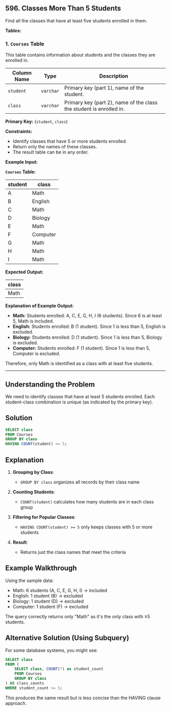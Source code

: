 ## 596. Classes More Than 5 Students

Find all the classes that have at least five students enrolled in them.

**Tables:**

### 1. `Courses` Table

This table contains information about students and the classes they are enrolled in.

| Column Name | Type    | Description                                                                 |
| ----------- | -------- | --------------------------------------------------------------------------- |
| `student`     | `varchar` | Primary key (part 1), name of the student.                                  |
| `class`       | `varchar` | Primary key (part 2), name of the class the student is enrolled in.        |

**Primary Key:** (`student`, `class`)

**Constraints:**

*   Identify classes that have 5 or more students enrolled.
*   Return only the names of these classes.
*   The result table can be in any order.

**Example Input:**

**`Courses` Table:**

| student | class    |
| ------- | -------- |
| A       | Math     |
| B       | English  |
| C       | Math     |
| D       | Biology  |
| E       | Math     |
| F       | Computer |
| G       | Math     |
| H       | Math     |
| I       | Math     |

**Expected Output:**

| class   |
| -------- |
| Math    |

**Explanation of Example Output:**

*   **Math:** Students enrolled: A, C, E, G, H, I (6 students). Since 6 is at least 5, Math is included.
*   **English:** Students enrolled: B (1 student). Since 1 is less than 5, English is excluded.
*   **Biology:** Students enrolled: D (1 student). Since 1 is less than 5, Biology is excluded.
*   **Computer:** Students enrolled: F (1 student). Since 1 is less than 5, Computer is excluded.

Therefore, only Math is identified as a class with at least five students.

----

## Understanding the Problem

We need to identify classes that have at least 5 students enrolled. Each student-class combination is unique (as indicated by the primary key).

## Solution

```sql
SELECT class
FROM Courses
GROUP BY class
HAVING COUNT(student) >= 5;
```

## Explanation

1. **Grouping by Class**:
   - `GROUP BY class` organizes all records by their class name

2. **Counting Students**:
   - `COUNT(student)` calculates how many students are in each class group

3. **Filtering for Popular Classes**:
   - `HAVING COUNT(student) >= 5` only keeps classes with 5 or more students

4. **Result**:
   - Returns just the class names that meet the criteria

## Example Walkthrough

Using the sample data:
- Math: 6 students (A, C, E, G, H, I) → included
- English: 1 student (B) → excluded
- Biology: 1 student (D) → excluded
- Computer: 1 student (F) → excluded

The query correctly returns only "Math" as it's the only class with ≥5 students.

## Alternative Solution (Using Subquery)

For some database systems, you might see:

```sql
SELECT class
FROM (
    SELECT class, COUNT(*) as student_count
    FROM Courses
    GROUP BY class
) AS class_counts
WHERE student_count >= 5;
```

This produces the same result but is less concise than the HAVING clause approach.
